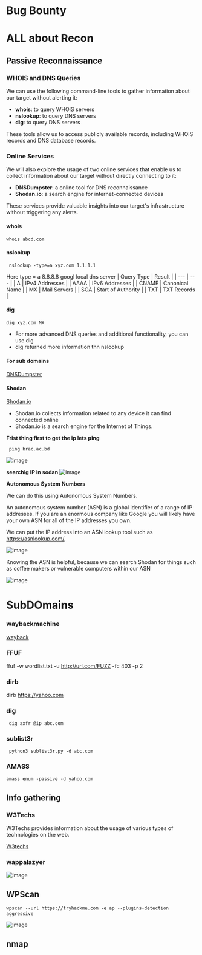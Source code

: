 # Bug Bounty

# ALL about Recon

## Passive Reconnaissance

### WHOIS and DNS Queries

We can use the following command-line tools to gather information about our target without alerting it:

* **whois**: to query WHOIS servers
* **nslookup**: to query DNS servers
* **dig**: to query DNS servers

These tools allow us to access publicly available records, including WHOIS records and DNS database records.

### Online Services

We will also explore the usage of two online services that enable us to collect information about our target without directly connecting to it:

* **DNSDumpster**: a online tool for DNS reconnaissance
* **Shodan.io**: a search engine for internet-connected devices

These services provide valuable insights into our target's infrastructure without triggering any alerts.

#### whois
```whois abcd.com```
#### nslookup
``` nslookup -type=a xyz.com 1.1.1.1```

Here type = a  8.8.8.8 googl local dns server 
| Query Type | Result |
| --- | --- |
| A | IPv4 Addresses |
| AAAA | IPv6 Addresses |
| CNAME | Canonical Name |
| MX | Mail Servers |
| SOA | Start of Authority |
| TXT | TXT Records |
#### dig 
```
dig xyz.com MX
```
- For more advanced DNS queries and additional functionality, you can use dig
-  dig returned more information thn nslookup
  
#### For sub domains

[DNSDumpster](https://dnsdumpster.com/)
#### Shodan
[Shodan.io](https://www.shodan.io/)
- Shodan.io collects information related to any device it can find connected online
- Shodan.io is a search engine for the Internet of Things.
  

<b>Frist thing first to get the ip lets ping </b>

``` ping brac.ac.bd```

![image](https://github.com/fahimalshihab/Bug-Bounty/assets/97816146/4c49ff42-5e5b-4123-a195-83285c4f4d2b)

<b> searchig IP in sodan </b>
![image](https://github.com/fahimalshihab/Bug-Bounty/assets/97816146/983b4202-85e0-4f26-9e65-9c846f3bdefc)

<b>Autonomous System Numbers </b>

We can do this using Autonomous System Numbers.

An autonomous system number (ASN) is a global identifier of a range of IP addresses. If you are an enormous company like Google you will likely have your own ASN for all of the IP addresses you own.

We can put the IP address into an ASN lookup tool such as https://asnlookup.com/,

![image](https://github.com/fahimalshihab/Bug-Bounty/assets/97816146/b6c520da-d990-4989-9528-14fd4faba118)


Knowing the ASN is helpful, because we can search Shodan for things such as coffee makers or vulnerable computers within our ASN

![image](https://github.com/fahimalshihab/Bug-Bounty/assets/97816146/617337e4-cff6-4049-b449-cefc124466bf)

# SubDOmains
### waybackmachine
[wayback](https://wayback-api.archive.org/)
### FFUF
ffuf -w wordlist.txt -u http://url.com/FUZZ -fc 403 -p 2
### dirb
dirb https://yahoo.com
### dig
``` dig axfr @ip abc.com```
### sublist3r
``` python3 sublist3r.py -d abc.com```
### AMASS
  ```amass enum -passive -d yahoo.com```

## Info gathering
### W3Techs
W3Techs provides information about the usage of various types of technologies on the web.

[W3techs](https://w3techs.com/sites)

### wappalazyer
![image](https://github.com/fahimalshihab/Bug-Bounty/assets/97816146/a8133a98-5e73-4b88-97df-34b01cf8c53f)

## WPScan
```wpscan --url https://tryhackme.com -e ap --plugins-detection aggressive```
 
![image](https://github.com/fahimalshihab/Bug-Bounty/assets/97816146/e6cb005f-9f50-4a6e-a081-c16ced49f02e)

 ## nmap
 
